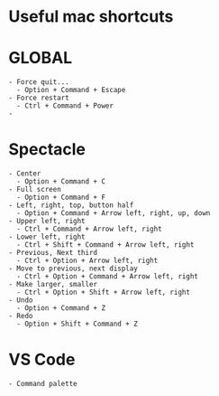 # Useful mac shortcuts

# GLOBAL
    - Force quit...
      - Option + Command + Escape
    - Force restart
      - Ctrl + Command + Power
    - 

# Spectacle
    - Center
      - Option + Command + C
    - Full screen
      - Option + Command + F
    - Left, right, top, button half
      - Option + Command + Arrow left, right, up, down
    - Upper left, right
      - Ctrl + Command + Arrow left, right
    - Lower left, right
      - Ctrl + Shift + Command + Arrow left, right
    - Previous, Next third
      - Ctrl + Option + Arrow left, right
    - Move to previous, next display
      - Ctrl + Option + Command + Arrow left, right
    - Make larger, smaller
      - Ctrl + Option + Shift + Arrow left, right
    - Undo
      - Option + Command + Z
    - Redo
      - Option + Shift + Command + Z

# VS Code
    - Command palette